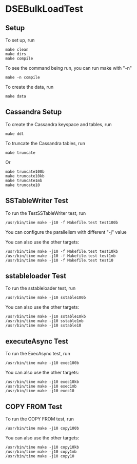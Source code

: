 # DSEBulkLoadTest

## Setup

To set up, run
```
make clean
make dirs
make compile
```

To see the command being run, you can run make with "-n"
```
make -n compile
```

To create the data, run
```
make data
```

## Cassandra Setup

To create the Cassandra keyspace and tables, run
```
make ddl
```

To truncate the Cassandra tables, run
```
make truncate
```

Or
```
make truncate100b
make truncate10kb
make truncate1mb
make truncate10
```

## SSTableWriter Test

To run the TestSSTableWriter test, run
```
/usr/bin/time make -j10 -f Makefile.test test100b
```

You can configure the parallelism with different "-j" value

You can also use the other targets:
```
/usr/bin/time make -j10 -f Makefile.test test10kb
/usr/bin/time make -j10 -f Makefile.test test1mb
/usr/bin/time make -j10 -f Makefile.test test10
```

## sstableloader Test

To run the sstableloader test, run
```
/usr/bin/time make -j10 sstable100b
```

You can also use the other targets:
```
/usr/bin/time make -j10 sstable10kb
/usr/bin/time make -j10 sstable1mb
/usr/bin/time make -j10 sstable10
```

## executeAsync Test

To run the ExecAsync test, run
```
/usr/bin/time make -j10 exec100b
```

You can also use the other targets:
```
/usr/bin/time make -j10 exec10kb
/usr/bin/time make -j10 exec1mb
/usr/bin/time make -j10 exec10
```

## COPY FROM Test

To run the COPY FROM test, run
```
/usr/bin/time make -j10 copy100b
```

You can also use the other targets:
```
/usr/bin/time make -j10 copy10kb
/usr/bin/time make -j10 copy1mb
/usr/bin/time make -j10 copy10
```




